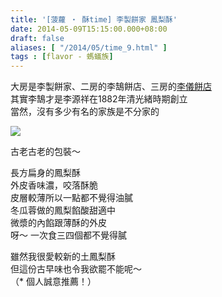 ```yaml
---
title: '[菠蘿 ‧ 酥time] 李製餅家 鳳梨酥'
date: 2014-05-09T15:15:00.000+08:00
draft: false
aliases: [ "/2014/05/time_9.html" ]
tags : [flavor - 螞蟻族]
---
```


大房是李製餅家、二房的李鵠餅店、三房的[李儀餅店](http://www.hidie.net/2014/05/time_8.html)  
其實李鵠才是李源祥在1882年清光緒時期創立  
當然，沒有多少有名的家族是不分家的  

[![](https://2.bp.blogspot.com/-_vcvhbkDDhw/XDGpPzWJBLI/AAAAAAAAEm8/grLBrzuVrFgATiA31PwRxl8PDYW_hIJQwCLcBGAs/s640/666.jpg)](https://2.bp.blogspot.com/-_vcvhbkDDhw/XDGpPzWJBLI/AAAAAAAAEm8/grLBrzuVrFgATiA31PwRxl8PDYW_hIJQwCLcBGAs/s1600/666.jpg)

古老古老的包裝～  
  
長方扁身的鳳梨酥  
外皮香味濃，咬落酥脆  
皮層較薄所以一點都不覺得油膩  
冬瓜蓉做的鳳梨餡酸甜適中  
微漿的內餡跟薄酥的外皮  
呀～ 一次食三四個都不覺得膩  
  
雖然我很愛較新的土鳳梨酥  
但這份古早味也令我欲罷不能呢～  
（\* 個人誠意推薦！）